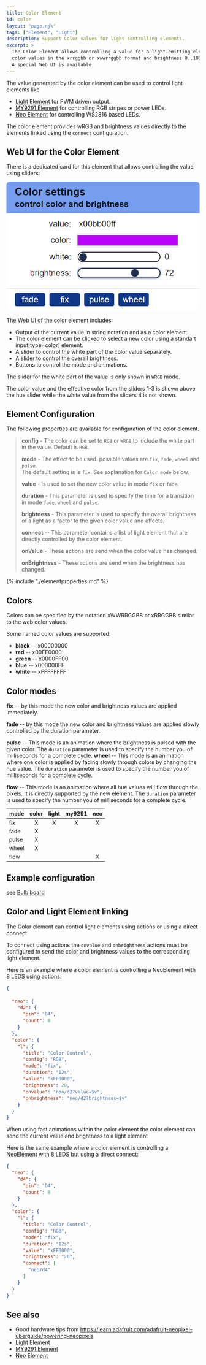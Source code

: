 ```yaml
---
title: Color Element
id: color
layout: "page.njk"
tags: ["Element", "Light"]
description: Support Color values for light controlling elements. 
excerpt: >
  The Color Element allows controlling a value for a light emitting element using the
  color values in the xrrggbb or xwwrrggbb format and brightness 0..100.
  A special Web UI is available.
---
```


The value generated by the color element can be used to control light elements like

* [Light Element](/elements/light.md) for PWM driven output.
* [MY9291 Element](/elements/my9291.md) for controlling RGB stripes or power LEDs.
* [Neo Element](/elements/neo.md) for controlling WS2816 based LEDs.

The color element provides wRGB and brightness values directly to the elements
linked using the `connect` configuration.


## Web UI for the Color Element

There is a dedicated card for this element that allows controlling the value using sliders:

![Color Element Web UI](/elements/colorui.png)

The Web UI of the color element includes:

* Output of the current value in string notation and as a color element.
* The color element can be clicked to select a new color using a standart input[type=color] element.
* A slider to control the white part of the color value separately.
* A slider to control the overall brightness.
* Buttons to control the mode and animations.

The slider for the white part of the value is only shown in `WRGB` mode.

The color value and the effective color from the sliders 1-3 is shown above the hue slider
while the white value from the sliders 4 is not shown.

## Element Configuration

<object data="/element.svg?color" type="image/svg+xml"></object>

The following properties are available for configuration of the color element.

> **config** - The color can be set to `RGB` or `WRGB` to include the white part in the value. Default is `RGB`.
> 
> **mode** - The effect to be used. possible values are `fix`, `fade`, `wheel` and `pulse`.  
> The default setting is is `fix`. See explanation for `Color mode` below.
> 
> **value** - Is used to set the new color value in mode `fix` or `fade`.
> 
> **duration** - This parameter is used to specify the time for a transition in mode `fade`, `wheel` and `pulse`.
> 
> **brightness** - This parameter is used to specify the overall brightness of a light as a factor to the given color value
> and effects.
>
> **connect** -- This parameter contains a list of light element that are directly controlled
> by the color element.
>
> **onValue** - These actions are send when the color value has changed.
> 
> **onBrightness** - These actions are send when the brightness has changed.

<!-- 
TODO:
**useState** - This configuration can be set to true to persist the current color and brightness values in the state memory.
-->

{% include "./elementproperties.md" %}

## Colors

Colors can be specified by the notation xWWRRGGBB or xRRGGBB similar to the web color values.

Some named color values are supported:

* **black** -- x00000000
* **red**   -- x00FF0000
* **green** -- x0000FF00
* **blue**  -- x000000FF
* **white** -- xFFFFFFFF


## Color modes

**fix** -- by this mode the new color and brightness values are applied immediately.

**fade** -- by this mode the new color and brightness values are applied slowly controlled by the duration parameter.

**pulse** --  This mode is an animation where the brightness is pulsed with the given color.
  The `duration` parameter is used to specify the number you of milliseconds for a complete cycle.
**wheel** -- This mode is an animation where one color is applied by fading slowly through colors
by changing the hue value. The `duration` parameter is used to specify the number you of milliseconds for a complete cycle.

**flow** -- This mode is an animation where all hue values will flow through the pixels.
  It is directly supported by the new element. The `duration` parameter is used to specify the number you of milliseconds for a complete cycle.

| mode  | color | light | my9291 |  neo  |
| ----- | :---: | :---: | :----: | :---: |
| fix   |   X   |   X   |   X    |   X   |
| fade  |   X   |       |        |       |
| pulse |   X   |       |        |       |
| wheel |   X   |       |        |       |
| flow  |       |       |        |   X   |


## Example configuration

see [Bulb board](/boards/bulb.md)

## Color and Light Element linking

The Color element can control light elements using actions or using a direct connect.

To connect using actions the `onvalue` and `onbrightness` actions must be configured
to send the color and brightness values to the corresponding light element.

Here is an example where a color element is controlling a NeoElement with 8 LEDS using actions:

``` json
{

  "neo": {
    "d2": {
      "pin": "D4",
      "count": 8
    }
  },
  "color": {
    "l": {
      "title": "Color Control",
      "config": "RGB",
      "mode": "fix",
      "duration": "12s",
      "value": "xFF0000",
      "brightness": 20,
      "onvalue": "neo/d2?value=$v",
      "onbrightness": "neo/d2?brightness=$v"
    }
  }
}
```

When using fast animations within the color element the color element can 
send the current value and brightness to a light element 

Here is the same example where a color element is controlling a NeoElement with 8 LEDS
but using a direct connect:


``` json
{
  "neo": {
    "d4": {
      "pin": "D4",
      "count": 8
    }
  },
  "color": {
    "l": {
      "title": "Color Control",
      "config": "RGB",
      "mode": "fix",
      "duration": "12s",
      "value": "xFF0000",
      "brightness": "20",
      "connect": [
        "neo/d4"
      ]
    }
  }
}
```

## See also

* Good hardware tips from <https://learn.adafruit.com/adafruit-neopixel-uberguide/powering-neopixels>
* [Light Element](/elements/light.md)
* [MY9291 Element](/elements/my9291.md)
* [Neo Element](/elements/neo.md)
